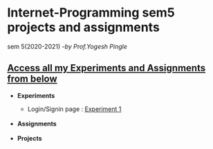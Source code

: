 # Internet-Programming sem5 projects and assignments
sem 5(2020-2021) <i>-by Prof.Yogesh Pingle</i>
<h2><u>Access all my Experiments and Assignments from below</u></h2>
<p>
  <ul>
    <li><b>Experiments</b></li>
      <ul>
        <li> Login/Signin page : <a href="https://rushanksheta.github.io/Internet-Programming/Experiments/Experiment%201/" target="_blank">Experiment 1</a></li>
      </ul>
    <br>
    <li><b>Assignments</b></li>
    <br>
    <li><b>Projects</b></li>
  </ul>
</p>

